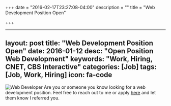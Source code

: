 +++
date = "2016-02-17T23:27:08-04:00"
description = ""
title = "Web Development Position Open"

+++

---
layout: post
title: "Web Development Position Open"
date: 2016-01-12
desc: "Open Position Web Development"
keywords: "Work, Hiring, CNET, CBS Interactive"
categories: [Job]
tags: [Job, Work, Hiring]
icon: fa-code
---

<p><img src="https://img.memecdn.com/I-Was-A-Web-Developer-Before-The-Internet_o_93665.jpg" alt="Web Developer" />
Are you or someone you know looking for a web development position. Feel free to reach out to me or apply <a href="https://cbs.avature.net/cbsinteractivecareers/JobDetail/Web-Developer/4024">here</a> and let them know I referred you.</p>
